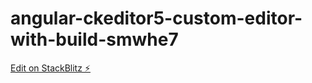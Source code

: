 # angular-ckeditor5-custom-editor-with-build-smwhe7

[Edit on StackBlitz ⚡️](https://stackblitz.com/edit/angular-ckeditor5-custom-editor-with-build-smwhe7)